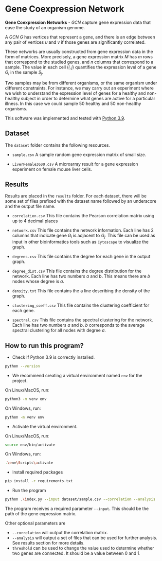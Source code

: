 # Gene Coexpression Network

**Gene Coexpression Networks** - _GCN_ capture gene expression data that ease the study of an organism genome.

A _GCN_ $G$ has vertices that represent a gene, and there is an edge between any pair of vertices $u$ and $v$ if those genes are significantly correlated.

These networks are usually constructed from gene expression data in the form of matrices. More precisely, a gene expression matrix $M$ has $m$ rows that correspond to the studied genes, and $n$ columns that correspond to a sample. The value in each cell $(i, j)$ quantifies the expression level of a gene $G_i$ in the sample $S_j$.

Two samples may be from different organisms, or the same organism under different constraints. For instance, we may carry out an experiment where we wish to understand the expression level of genes for a healthy and non-healthy subject in order to determine what genes are active for a particular illness. In this case we could sample 50 healthy and 50 non-healthy organisms.

This software was implemented and tested with [Python 3.9](https://www.python.org/downloads/release/python-390/).

## Dataset

The `dataset` folder contains the following resources.

- `sample.csv` A sample random gene expression matrix of small size.

- `LiverFemale3600.csv` A microarray result for a gene expression experiment on female mouse liver cells.

## Results

Results are placed in the `results` folder. For each dataset, there will be some set of files
prefixed with the dataset name followed by an underscore and the output file name.

- `correlation.csv` This file contains the Pearson correlation matrix using up to 4 decimal places

- `network.csv` This file contains the network information. Each line has 2 columns that indicate gene $G_i$ is adjacent to $G_j$. This file can be used as input in other bioinformatics tools such as `Cytoscape` to visualize the graph.

- `degrees.csv` This file contains the degree for each gene in the output graph.

- `degree_dist.csv` This file contains the degree distribution for the network. Each line has two numbers $a$ and $b$. This means there are $b$ nodes whose degree is $a$.

- `density.txt` This file contains the a line describing the density of the graph.

- `clustering_coeff.csv` This file contains the clustering coefficient for each gene.

- `spectral.csv` This file contains the spectral clustering for the network. Each line has two numbers $a$ and $b$. $b$ corresponds to the average spectral clustering for all nodes with degree $a$.

## How to run this program?

- Check if Python 3.9 is correctly installed.

```sh
python --version
```

- We recommend creating a virtual environment named `env` for the project.

On Linux/MacOS, run:

```sh
python3 -m venv env
```

On Windows, run:

```sh
python -m venv env
```

- Activate the virtual environment.

On Linux/MacOS, run:

```sh
source env/bin/activate
```

On Windows, run:

```sh
.\env\Scripts\activate
```

- Install required packages

```sh
pip install -r requirements.txt
```

- Run the program

```sh
python .\index.py --input dataset/sample.csv --correlation --analysis
```

The program receives a required parameter `--input`. This should be the path of the gene expression matrix.

Other optional parameters are

- `--correlation` will output the correlation matrix.
- `--analysis` will output a set of files that can be used for further analysis. See results section for more details.
- `threshold` can be used to change the value used to determine whether two genes are connected. It should be a value between 0 and 1.
